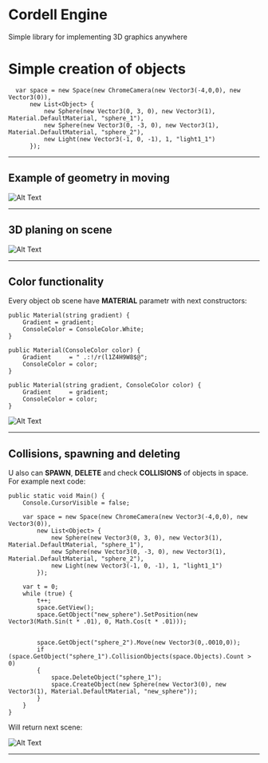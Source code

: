 # Cordell Engine
Simple library for implementing 3D graphics anywhere

# Simple creation of objects
      var space = new Space(new ChromeCamera(new Vector3(-4,0,0), new Vector3(0)), 
          new List<Object> {
              new Sphere(new Vector3(0, 3, 0), new Vector3(1), Material.DefaultMaterial, "sphere_1"),
              new Sphere(new Vector3(0, -3, 0), new Vector3(1), Material.DefaultMaterial, "sphere_2"),
              new Light(new Vector3(-1, 0, -1), 1, "light1_1")
          });

-----------------------------------
## Example of geometry in moving
![Alt Text](https://github.com/j1sk1ss/SharpEngine.EXMPL/blob/master/Second.gif)

-----------------------------------
## 3D planing on scene
![Alt Text](https://github.com/j1sk1ss/SharpEngine.EXMPL/blob/master/Fourth.gif)

-----------------------------------
## Color functionality
Every object ob scene have **MATERIAL** parametr with next constructors:

    public Material(string gradient) {
        Gradient = gradient;
        ConsoleColor = ConsoleColor.White;
    }

    public Material(ConsoleColor color) {
        Gradient     = " .:!/r(l1Z4H9W8$@";
        ConsoleColor = color;
    }

    public Material(string gradient, ConsoleColor color) {
        Gradient     = gradient;
        ConsoleColor = color;
    }

![Alt Text](https://github.com/j1sk1ss/SharpEngine.EXMPL/blob/master/Third.gif)

-----------------------------------
## Collisions, spawning and deleting
U also can **SPAWN**, **DELETE** and check **COLLISIONS** of objects in space. For example next code:

    public static void Main() {
        Console.CursorVisible = false;
    
        var space = new Space(new ChromeCamera(new Vector3(-4,0,0), new Vector3(0)), 
            new List<Object> {
                new Sphere(new Vector3(0, 3, 0), new Vector3(1), Material.DefaultMaterial, "sphere_1"),
                new Sphere(new Vector3(0, -3, 0), new Vector3(1), Material.DefaultMaterial, "sphere_2"),
                new Light(new Vector3(-1, 0, -1), 1, "light1_1")
            });
    
        var t = 0;
        while (true) {
            t++;
            space.GetView();
            space.GetObject("new_sphere").SetPosition(new Vector3(Math.Sin(t * .01), 0, Math.Cos(t * .01)));
            
            
            space.GetObject("sphere_2").Move(new Vector3(0,.0010,0));
            if (space.GetObject("sphere_1").CollisionObjects(space.Objects).Count > 0)
            {
                space.DeleteObject("sphere_1");
                space.CreateObject(new Sphere(new Vector3(0), new Vector3(1), Material.DefaultMaterial, "new_sphere"));
            }
        }
    }

Will return next scene:

![Alt Text](https://github.com/j1sk1ss/SharpEngine.EXMPL/blob/master/Fives.gif)

-----------------------------------
